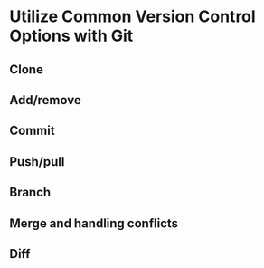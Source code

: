 # Utilize Common Version Control Options with Git

## Clone


## Add/remove


## Commit


## Push/pull


## Branch


## Merge and handling conflicts


## Diff
